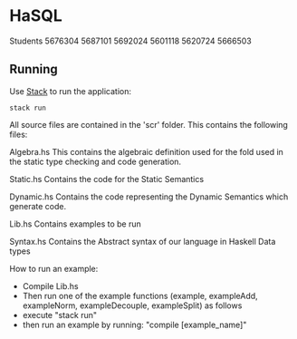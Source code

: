 # HaSQL

Students
5676304
5687101
5692024
5601118
5620724
5666503


## Running

Use [Stack](https://docs.haskellstack.org/en/stable/README/) to run the
application:

``` shell
stack run
```


All source files are contained in the 'scr' folder. This contains the following files:

Algebra.hs
This contains the algebraic definition used for the fold used in the static type checking 
and code generation.

Static.hs
Contains the code for the Static Semantics

Dynamic.hs
Contains the code representing the Dynamic Semantics which generate code.

Lib.hs
Contains examples to be run

Syntax.hs
Contains the Abstract syntax of our language in Haskell Data types



How to run an example:
- Compile Lib.hs
- Then run one of the example functions (example, exampleAdd, exampleNorm, exampleDecouple, exampleSplit) as follows
- execute "stack run"
- then run an example by running: "compile [example_name]"

